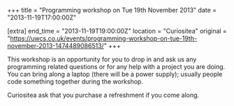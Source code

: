 +++
title = "Programming workshop on Tue 19th November 2013"
date = "2013-11-19T17:00:00Z"

[extra]
end_time = "2013-11-19T19:00:00Z"
location = "Curiositea"
original = "https://uwcs.co.uk/events/programming-workshop-on-tue-19th-november-2013-1474489086513/"
+++

This workshop is an opportunity for you to drop in and ask us any programming related questions or for any help with a project you are doing. You can bring along a laptop (there will be a power supply); usually people code something together during the workshop.

Curiositea ask that you purchase a refreshment if you come along.

